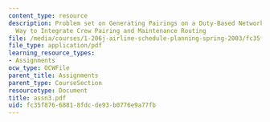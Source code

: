 ```yaml
---
content_type: resource
description: Problem set on Generating Pairings on a Duty-Based Network, and An Alternative
  Way to Integrate Crew Pairing and Maintenance Routing
file: /media/courses/1-206j-airline-schedule-planning-spring-2003/fc35f87668818fdcde93b0776e9a77fb_assn3.pdf
file_type: application/pdf
learning_resource_types:
- Assignments
ocw_type: OCWFile
parent_title: Assignments
parent_type: CourseSection
resourcetype: Document
title: assn3.pdf
uid: fc35f876-6881-8fdc-de93-b0776e9a77fb
---
```


